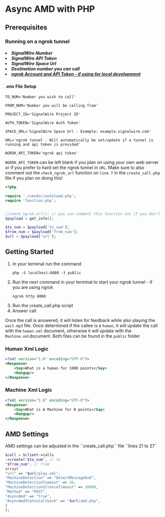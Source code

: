 <h1>Async AMD with PHP</h1>

<h2>Prerequisites</h2>
<h3>Running on a ngrok tunnel</h3>
<h5>
<li>SignalWire Number</li>
<li>SignalWire API Token</li>
<li>SignalWire Space Url</li>
<li>Destination number you can call</li>
<li><a href="https://ngrok.com">ngrok Account and API Token - if using for local development</a></li>

<h4>.env File Setup</h3>

````dotenv
TO_NUM='Number you wish to call'

FROM_NUM='Number you will be calling from'

PROJECT_ID='SignalWire Project ID'

AUTH_TOKEN='SignalWire Auth Token'

SPACE_URL='SignalWire Space Url - Example: example.signalwire.com'

URL='ngrok tunnel - Will automatically be set/update if a tunnel is running and api token is provided'

NGROK_API_TOKEN='ngrok api token'
````

`NGROK_API_TOKEN` can be left blank if you plan on using your own web server or if you prefer to hard set the ngrok tunnel in `URL`. Make sure to also comment out the
`check_ngrok_url` function on `line 7` in the `create_call.php` file if you plan on 
doing this!

````php
<?php

require './vendor/autoload.php';
require 'function.php';


//check_ngrok_url(); // you can comment this function out if you don't plan to use Ngrok or rather Hard set the Url in the .env file
$payload = get_info();

$to_num = $payload['to_num'];
$from_num = $payload['from_num'];
$url = $payload['url'];
````

<h2>Getting Started</h2>
<ol>
<li>In your terminal run the command</li>

`php -S localhost:8080 -t public`
<li>Run the next command in your terminal to start your ngrok tunnel - if you are using ngrok</li>

`ngrok http 8080`

<li>Run the create_call.php script</li>

<li>Answer call</li>
</ol>

Once the call is answered, it will listen for feedback while also playing the `wait.mp3` file. 
Once determined if the callee is a `human`, it will update the call with the `human.xml` document, 
otherwise it will update with the `Machine.xml`document.
Both files can be found in the `public` folder

<h3>Human Xml Logic</h3>

```xml
<?xml version="1.0" encoding="UTF-8"?>
<Response>
    <Say>What is a human for 1000 points</Say>
    <Hangup/>
</Response>
```

<h3>Machine Xml Logic</h3>

```xml
<?xml version="1.0" encoding="UTF-8"?>
<Response>
    <Say>What is A Machine for 0 points</Say>
    <Hangup/>
</Response>
```



<h2>AMD Settings</h2>
AMD settings can be adjusted in the ``create_call.php`` file ``lines 21 to 27``

````php
$call = $client->calls
->create("$to_num", // to
"$from_num", // from
array(
"url" => "$url/play.xml",
"MachineDetection" => "DetectMessageEnd",
"MachineDetectionTimeout" => 30,
"MachineDetectionSilenceTimeout" => 10000,
"Method" => "POST",
"AsyncAmd" => "true",
"AsyncAmdStatusCallback" => "$url/amd.php",
)
);
````

